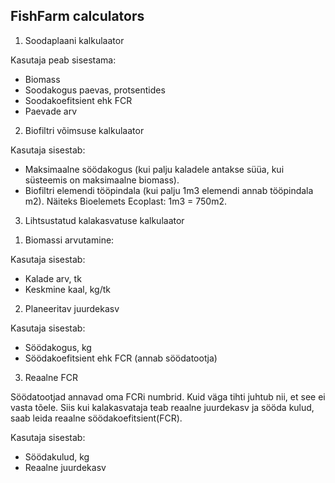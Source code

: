 ## FishFarm calculators

1. Soodaplaani kalkulaator

Kasutaja peab sisestama: 

* Biomass
* Soodakogus paevas, protsentides
* Soodakoefitsient ehk FCR
* Paevade arv


2. Biofiltri võimsuse kalkulaator

Kasutaja sisestab:

* Maksimaalne söödakogus (kui palju kaladele antakse süüa, kui süsteemis on maksimaalne biomass).
* Biofiltri elemendi tööpindala (kui palju 1m3 elemendi annab tööpindala m2). Näiteks Bioelemets Ecoplast: 1m3 = 750m2.


3. Lihtsustatud kalakasvatuse kalkulaator

1) Biomassi arvutamine:

Kasutaja sisestab:

* Kalade arv, tk
* Keskmine kaal, kg/tk

2) Planeeritav juurdekasv

Kasutaja sisestab:

* Söödakogus, kg 
* Söödakoefitsient ehk FCR (annab söödatootja)

3) Reaalne FCR

Söödatootjad annavad oma FCRi numbrid. Kuid väga tihti juhtub nii, et see ei vasta tõele. Siis kui kalakasvataja teab reaalne juurdekasv ja sööda kulud, saab leida reaalne söödakoefitsient(FCR).

Kasutaja sisestab:

* Söödakulud, kg
* Reaalne juurdekasv
